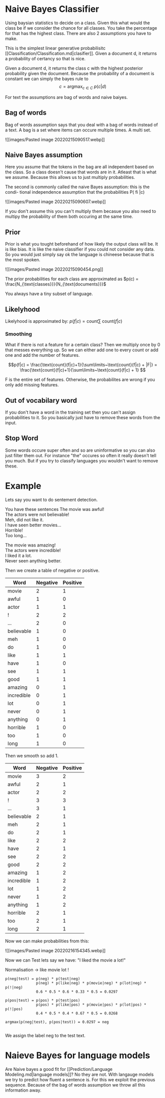 # Naive Bayes Classifier
Using baysian statistics to decide on a class. Given this what would the class be if we consider the chance for all classes. You take the percentage for that has the highest class. There are also 2 assumptions you have to make.

This is the simplest linear generative probabilisitc [[Classification/Classification.md|clasifier]]. Given a document d, it returns a probability of certancy so that is nice.

Given a document d, it returns the class c with the highest posterior probability given the document. Because the probability of a document is constant we can simply the bayes rule to $$c = \text{argmax}_{c \in C}~p(c|d)$$


For text the assumptions are bag of words and naive baiyes. 

## Bag of words 
Bag of words assumption says that you deal with a bag of words instead of a text. A bag is a set where items can occure multiple times. A multi set. 

![[images/Pasted image 20220215090517.webp]]

## Naive Bayes assumption
Here you assume that the tokens in the bag are all independent based on the class. So a class doesn't cause that words are in it. Atleast that is what we assume. Because this allows us to just multiply probabilities. 

The second is commonly called the naive Bayes assumption: this is the condi-
tional independence assumption that the probabilities P( fi |c)

![[images/Pasted image 20220215090607.webp]]

If you don't assume this you  can't multiply them becasue you also need to multipy the probability of them both occuring at the same time. 

## Prior 
Prior is what you tought beforehand of how likely the output class will be. It is like bias. It is like the naive classifier if you could not consider any data. So you would just simply say ok the language is chineese because that is the most spoken.

![[images/Pasted image 20220215090454.png]]

The prior probabilities for each class are approximated as $p(c) = \frac{N_{\text{classes}}}{N_{\text{documents}}}$ 

You always have a tiny subset of language. 

## Likelyhood 

Likelyhood is approximated by: $p(f|c) = \text{count}\sum\limits~\text{count}(f|c)$

### Smoothing
What if there is not a feature for a certain class? Then we multiply once by 0 that messes everything up. So we can either add one to every count or add one and add the number of features.

$$p(f|c) = \frac{\text{count}(f|c)+1}{\sum\limits~\text{count}(f|c) + |F|} = \frac{\text{count}(f|c)+1}{\sum\limits~\text{count}(f|c) + 1} $$

F is the entire set of features. Otherwise, the probabilites are wrong if you only add missing features. 

## Out of vocabilary word  
If you don't have a word in the training set then you can't assign probabilities to it. So you basically just have to remove these words from the input.

## Stop Word  
Some words occure super often and so are uninformative so you can also just filter them out. For instance "the" occures so often it really doesn't tell you much. But if you try to classify languages you wouldn't want to remove these. 

# Example 

Lets say you want to do sentement detection.

You have these sentences
The movie was awful!  
The actors were not believable!  
Meh, did not like it.  
I have seen better movies...  
Horrible!  
Too long...

The movie was amazing!  
The actors were incredible!  
I liked it a lot.  
Never seen anything better.

Then we create a table of negative or positive.  

| Word       | Negative | Positive |
| ---------- | -------- | -------- |
| movie      | 2        | 1        |
| awful      | 1        | 0        |
| actor      | 1        | 1        |
| !          | 2        | 2        |
| ...        | 2        | 0        |
| believable | 1        | 0        |
| meh        | 1        | 0        |
| do         | 1        | 0        |
| like       | 1        | 1        |
| have       | 1        | 0        |
| see        | 1        | 1        |
| good       | 1        | 1        |
| amazing    | 0        | 1        |
| incredible | 0        | 1        |
| lot        | 0        | 1        |
| never      | 0        | 1        |
| anything   | 0        | 1        |
| horrible   | 1        | 0        |
| too        | 1        | 0        |
| long       | 1        | 0        |


Then we smooth so add 1. 

| Word       | Negative | Positive |
| ---------- | -------- | -------- |
| movie      | 3        | 2        |
| awful      | 2        | 1        |
| actor      | 2        | 2        |
| !          | 3        | 3        |
| ...        | 3        | 1        |
| believable | 2        | 1        |
| meh        | 2        | 1        |
| do         | 2        | 1        |
| like       | 2        | 2        |
| have       | 2        | 1        |
| see        | 2        | 2        |
| good       | 2        | 2        |
| amazing    | 1        | 2        |
| incredible | 1        | 2        |
| lot        | 1        | 2        |
| never      | 1        | 2        |
| anything   | 1        | 2        |
| horrible   | 2        | 1        | 
| too        | 2        | 1        |
| long       | 2        | 1        |

Now we can make probabilities from this:

![[images/Pasted image 20220216154345.webp]]

Now we can Test lets say we have: "I liked the movie a lot!"

Normalisation → like movie lot !  

```
p(neg|test) = p(neg) * p(test|neg)  
			  p(neg) * p(like|neg) * p(movie|neg) * p(lot|neg) * p(!|neg)  
			  0.6 * 0.5 * 0.6 * 0.33 * 0.5 = 0.0297  

p(pos|test) = p(pos) * p(test|pos)  
			  p(pos) * p(like|pos) * p(movie|pos) * p(lot|pos) * p(!|pos)  
              0.4 * 0.5 * 0.4 * 0.67 * 0.5 = 0.0268  

argmax(p(neg|test), p(pos|test)) = 0.0297 = neg


```
We assign the label neg to the test text.

# Naieve Bayes for language models 
Are Naive bayes a good fit for [[Prediction/Language Modeling.md|language models]]? No they are not. With langauge models we try to predict how fluent a sentence is. For this we exploit the previous sequence. Because of the bag of words assumption we throw all this information away. 